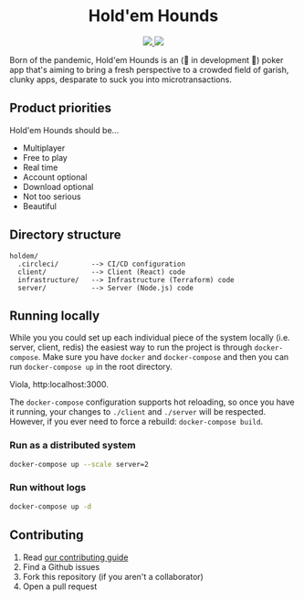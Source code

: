 <h1 align="center">Hold'em Hounds</h1>

<p align="center">
  <a href="https://codeclimate.com/github/timhaley94/holdem/maintainability">
    <img src="https://api.codeclimate.com/v1/badges/b4b31a8f8cf13a23ca93/maintainability" />
  </a>
  <!-- <a href="https://codeclimate.com/github/timhaley94/holdem/test_coverage">
    <img src="https://api.codeclimate.com/v1/badges/b4b31a8f8cf13a23ca93/test_coverage" />
  </a> -->
  <a href="https://circleci.com/gh/timhaley94/holdem">
    <img src="https://circleci.com/gh/timhaley94/holdem.svg?style=shield" />
  </a>
</p>

Born of the pandemic, Hold'em Hounds is an (🚧 in development 🚧) poker app that's aiming to
bring a fresh perspective to a crowded field of garish, clunky apps, desparate to suck you
into microtransactions.

## Product priorities

Hold'em Hounds should be...

- Multiplayer
- Free to play
- Real time
- Account optional
- Download optional
- Not too serious
- Beautiful

## Directory structure

```
holdem/
  .circleci/        --> CI/CD configuration
  client/           --> Client (React) code
  infrastructure/   --> Infrastructure (Terraform) code
  server/           --> Server (Node.js) code
```

## Running locally

While you you could set up each individual piece of the system locally (i.e. server, client, redis)
the easiest way to run the project is through `docker-compose`. Make sure you have `docker` and
`docker-compose` and then you can run `docker-compose up` in the root directory.

Viola, http:localhost:3000.

The `docker-compose` configuration supports hot reloading, so once you have it running, your
changes to `./client` and `./server` will be respected. However, if you ever need to force a
rebuild: `docker-compose build`.

### Run as a distributed system

```sh
docker-compose up --scale server=2
```

### Run without logs

```sh
docker-compose up -d
```

## Contributing

1. Read [our contributing guide](docs/CONTRIBUTING.md)
2. Find a Github issues
3. Fork this repository (if you aren't a collaborator)
4. Open a pull request
